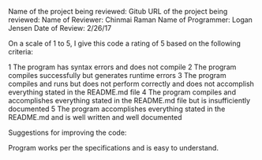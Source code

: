 Name of the project being reviewed:
Gitub URL of the project being reviewed:
Name of Reviewer: Chinmai Raman
Name of Programmer: Logan Jensen
Date of Review: 2/26/17

On a scale of 1 to 5, I give this code a rating of 5 based on the following criteria:

1  The program has syntax errors and does not compile
2  The program compiles successfully but generates runtime errors
3  The program compiles and runs but does not perform correctly and does not accomplish everything stated in the README.md file
4  The program compiles and accomplishes everything stated in the README.md file but is insufficiently documented
5  The program accomplishes everything stated in the README.md and is well written and well documented

Suggestions for improving the code:

Program works per the specifications and is easy to understand.